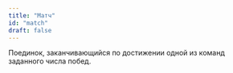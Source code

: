 ```yaml
---
title: "Матч"
id: "match"
draft: false
---
```


Поединок, заканчивающийся по достижении одной из команд заданного числа побед.